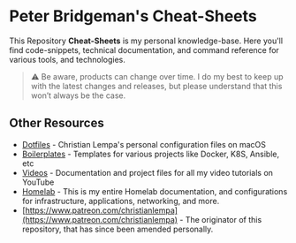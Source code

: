 # Peter Bridgeman's Cheat-Sheets

This Repository **Cheat-Sheets** is my personal knowledge-base. Here you'll find code-snippets, technical documentation, and command reference for various tools, and technologies.

> :warning: Be aware, products can change over time. I do my best to keep up with the latest changes and releases, but please understand that this won’t always be the case.

## Other Resources

- [Dotfiles](https://github.com/christianlempa/dotfiles) - Christian Lempa's personal configuration files on macOS
- [Boilerplates](https://github.com/christianlempa/boilerplates) - Templates for various projects like Docker, K8S, Ansible, etc
- [Videos](https://github.com/christianlempa/videos) - Documentation and project files for all my video tutorials on YouTube
- [Homelab](https://github.com/christianlempa/homelab) - This is my entire Homelab documentation, and configurations for infrastructure, applications, networking, and more.
- [https://www.patreon.com/christianlempa](https://www.patreon.com/christianlempa) - The originator of this repository, that has since been amended personally.
